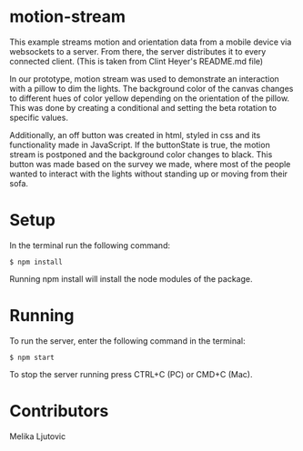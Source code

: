 # motion-stream

This example streams motion and orientation data from a mobile device via websockets to a server. From there, the server distributes it to every connected client. (This is taken from Clint Heyer's README.md file)

In our prototype, motion stream was used to demonstrate an interaction with a pillow to dim the lights. The background color of the canvas changes to different hues of color yellow depending on the orientation of the pillow. This was done by creating a conditional and setting the beta rotation to specific values.

Additionally, an off button was created in html, styled in css and its functionality made in JavaScript. If the buttonState is true, the motion stream is postponed and the background color changes to black. This button was made based on the survey we made, where most of the people wanted to interact with the lights without standing up or moving from their sofa.

# Setup 
 
 In the terminal run the following command:

`$ npm install`

Running npm install will install the node modules of the package.

# Running

To run the server, enter the following command in the terminal:

`$ npm start`

To stop the server running press CTRL+C (PC) or CMD+C (Mac).

# Contributors 

Melika Ljutovic
